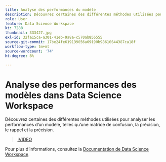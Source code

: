 ```yaml
---
title: Analyse des performances du modèle
description: Découvrez certaines des différentes méthodes utilisées pour analyser les performances d’un modèle, telles qu’une matrice de confusion, la précision, le rappel et la précision.
role: User
feature: Data Science Workspace
kt: 7288
thumbnail: 333427.jpg
exl-id: 32fa15ca-a301-41eb-9a8a-c570ab856555
source-git-commit: 17be24fe619139056a69190b98610644387ca18f
workflow-type: tm+mt
source-wordcount: '74'
ht-degree: 8%

---
```


# Analyse des performances des modèles dans Data Science Workspace

Découvrez certaines des différentes méthodes utilisées pour analyser les performances d’un modèle, telles qu’une matrice de confusion, la précision, le rappel et la précision.

>[!VIDEO](https://video.tv.adobe.com/v/333427)

Pour plus d’informations, consultez la [Documentation de Data Science Workspace](https://experienceleague.adobe.com/docs/experience-platform/data-science-workspace/home.html?lang=fr).